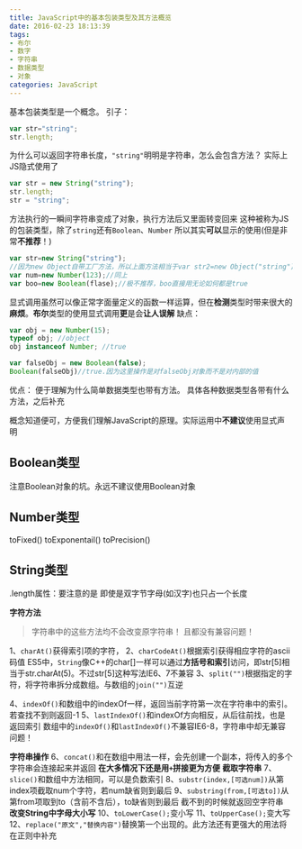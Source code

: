 ```yaml
---
title: JavaScript中的基本包装类型及其方法概览
date: 2016-02-23 18:13:39
tags:
- 布尔
- 数字
- 字符串
- 数据类型
- 对象
categories: JavaScript
---
```

基本包装类型是一个概念。
引子：
```javascript
var str="string";
str.length;
```
为什么可以返回字符串长度，`"string"`明明是字符串，怎么会包含方法？
实际上JS隐式使用了
```javascript
var str = new String("string");
str.length;
str = "string";
```
方法执行的一瞬间字符串变成了对象，执行方法后又里面转变回来
这种被称为JS的包装类型，除了`string`还有`Boolean`、`Number`
所以其实**可以**显示的使用(但是非常**不推荐**！)
<!--more-->
```javascript
var str=new String("string");
//因为new Object自带工厂方法，所以上面方法相当于var str2=new Object("string");
var num=new Number(123);//同上
var boo=new Boolean(flase);//极不推荐，boo直接用无论如何都是true
```
显式调用虽然可以像正常字面量定义的函数一样运算，但在**检测**类型时带来很大的**麻烦**。**布尔**类型的使用显式调用**更**是会**让人误解**
缺点：
```JavaScript
var obj = new Number(15);
typeof obj; //object
obj instanceof Number; //true
```
```JavaScript
var falseObj = new Boolean(false);
Boolean(falseObj)//true.因为这里操作是对falseObj对象而不是对内部的值
```
优点：
便于理解为什么简单数据类型也带有方法。
具体各种数据类型各带有什么方法，之后补充

概念知道便可，方便我们理解JavaScript的原理。实际运用中**不建议**使用显式声明

Boolean类型
---
注意Boolean对象的坑。永远不建议使用Boolean对象

Number类型
---
toFixed()
toExponentail()
toPrecision()

String类型
---
.length属性：要注意的是 即使是双字节字母(如汉字)也只占一个长度

**字符方法**
> 字符串中的这些方法均不会改变原字符串！  且都没有兼容问题！

1、`charAt()`获得索引项的字符，
2、`charCodeAt()`根据索引获得相应字符的ascii码值
ES5中，`String`像C++的char[]一样可以通过**方括号和索引**访问，即str[5]相当于str.charAt(5)。不过str[5]这种写法IE6、7不兼容
3、`split("")`根据指定的字符，将字符串拆分成数组。与数组的`join("")`互逆

4、`indexOf()`和数组中的indexOf一样，返回当前字符第一次在字符串中的索引。若查找不到则返回-1
5、`lastIndexOf()`和indexOf方向相反，从后往前找，也是返回索引
数组中的`indexOf()`和`lastIndexOf()`不兼容IE6-8，字符串中却无兼容问题！

**字符串操作**
6、`concat()`和在数组中用法一样，会先创建一个副本，将传入的多个字符串会连接起来并返回
**在大多情况下还是用`+`拼接更为方便**
**截取字符串**
7、`slice()`和数组中方法相同，可以是负数索引
8、`substr(index,[可选num])`从第index项截取num个字符，若num缺省则到最后
9、`substring(from,[可选to])`从第from项取到to（含前不含后），to缺省则到最后
截不到的时候就返回空字符串
**改变String中字母大小写**
10、`toLowerCase();`变小写
11、`toUpperCase();`变大写
12、`replace("原文","替换内容")`替换第一个出现的。此方法还有更强大的用法将在正则中补充
